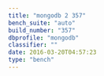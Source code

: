 ```yaml
---
title: "mongodb 2 357"
bench_suite: "auto"
build_number: "357"
dbprofile: "mongodb"
classifier: ""
date: 2016-03-20T04:57:23
type: "bench"
---
```

